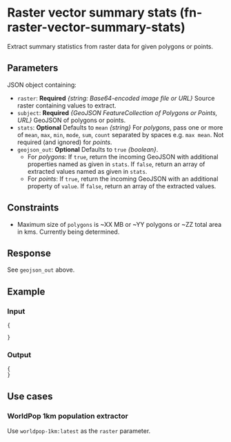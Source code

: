# Raster vector summary stats (fn-raster-vector-summary-stats)

Extract summary statistics from raster data for given polygons or points.

## Parameters

JSON object containing:

- `raster`: **Required** _{string: Base64-encoded image file or URL}_ Source raster containing values to extract.
- `subject`: **Required** _{GeoJSON FeatureCollection of Polygons or Points, URL}_ GeoJSON of polygons or points.
- `stats`: **Optional** Defaults to `mean` _{string}_ For _polygons_, pass one or more of `mean`, `max`, `min`, `mode`, `sum`, `count` separated by spaces e.g. `max mean`. Not required (and ignored) for _points_.
- `geojson_out`: **Optional** Defaults to `true` _{boolean}_. 
  - For _polygons_: If `true`, return the incoming GeoJSON with additional properties named as given in `stats`. If `false`, return an array of extracted values named as given in `stats`.
  - For _points_: If `true`, return the incoming GeoJSON with an additional property of `value`. If `false`, return an array of the extracted values.

## Constraints

- Maximum size of `polygons` is ~XX MB or ~YY polygons or ~ZZ total area in kms. Currently being determined.

## Response

See `geojson_out` above.

## Example

### Input

```
{
  
}
```

### Output

```
{
}
```


## Use cases

### WorldPop 1km population extractor

Use `worldpop-1km:latest` as the `raster` parameter.


